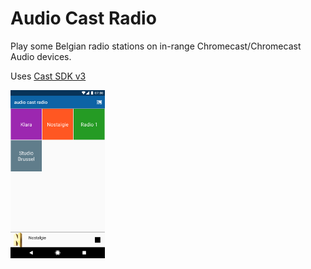 # Audio Cast Radio

Play some Belgian radio stations on in-range Chromecast/Chromecast Audio devices.
 
Uses [Cast SDK v3](https://developers.google.com/cast/docs/android_sender_setup)

<img src="preview.png" width="30%" />